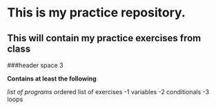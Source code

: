 # This is my practice repository.
## This will contain my practice exercises from class
###header space 3

**Contains at least the following**

*list of programs*
 ordered list of exercises
-1 variables
-2 conditionals 
-3 loops

